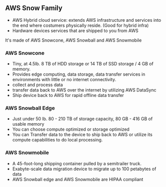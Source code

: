 ## AWS Snow Family

* AWS Hybrid cloud service: extends AWS infrastructure and services into the end where costumers physically reside. (Good for hybrid infra)
* Hardware devices services that are shipped to you from AWS

It's made of AWS Snowcone, AWS Snowball and AWS Snowmobile

### AWS Snowcone

* Tiny, at 4.5lb. 8 TB of HDD storage or 14 TB of SSD storage / 4 GB of memory.
* Provides edge computing, data storage, data transfer services in environments with little or no internet connectivity.
* collect and process data
* transfer data back to AWS over the internet by utilizing AWS DataSync
* Ship device back to AWS for rapid offline data transfer

### AWS Snowball Edge

* Just under 50 lb. 80 - 210 TB of storage capacity, 80 GB - 416 GB of usable memory
* You can choose compute optimized or storage optimized
* You can Transfer data to the device to ship back to AWS or utilize its compute capabilities to do local processing.

### AWS Snowmobile

* A 45-foot-long shipping container pulled by a semitrailer truck.
* Exabyte-scale data migration device to migrate up to 100 petabytes of data
* AWS Snowball edge and AWS Snowmobile are HIPAA compliant

